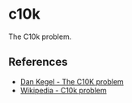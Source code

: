 # c10k

The C10k problem.

## References

[wiki_c10k]: https://en.wikipedia.org/wiki/C10k_problem
[kegel_c10k]: http://www.kegel.com/c10k.html

- [Dan Kegel - The C10K problem][kegel_c10k]
- [Wikipedia - C10k problem][wiki_c10k]
